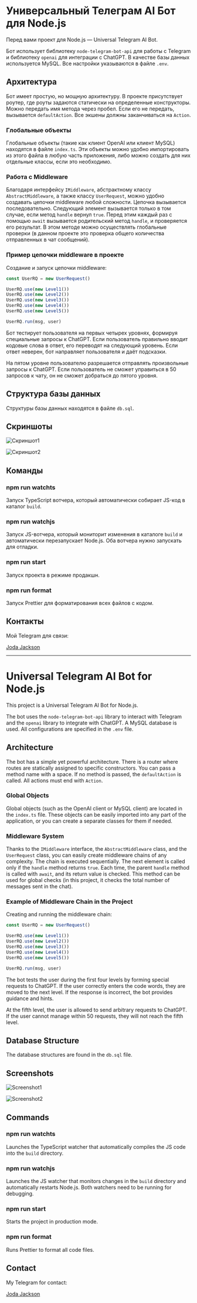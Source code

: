 # Универсальный Телеграм AI Бот для Node.js

Перед вами проект для Node.js — Universal Telegram AI Bot.

Бот использует библиотеку `node-telegram-bot-api` для работы с Telegram и библиотеку `openai` для интеграции с ChatGPT. В качестве базы данных используется MySQL. Все настройки указываются в файле `.env`.

## Архитектура

Бот имеет простую, но мощную архитектуру. В проекте присутствует роутер, где роуты задаются статически на определенные конструкторы. Можно передать имя метода через пробел. Если его не передать, вызывается `defaultAction`. Все экшены должны заканчиваться на `Action`.

### Глобальные объекты

Глобальные объекты (такие как клиент OpenAI или клиент MySQL) находятся в файле `index.ts`. Эти объекты можно удобно импортировать из этого файла в любую часть приложения, либо можно создать для них отдельные классы, если это необходимо.

### Работа с Middleware

Благодаря интерфейсу `IMiddleware`, абстрактному классу `AbstractMiddleware`, а также классу `UserRequest`, можно удобно создавать цепочки middleware любой сложности. Цепочка вызывается последовательно. Следующий элемент вызывается только в том случае, если метод `handle` вернул `true`. Перед этим каждый раз с помощью `await` вызывается родительский метод `handle`, и проверяется его результат. В этом методе можно осуществлять глобальные проверки (в данном проекте это проверка общего количества отправленных в чат сообщений).

### Пример цепочки middleware в проекте

Создание и запуск цепочки middleware:

```js
const UserRQ = new UserRequest()

UserRQ.use(new Level1())  
UserRQ.use(new Level2())  
UserRQ.use(new Level3())  
UserRQ.use(new Level4())  
UserRQ.use(new Level5())

UserRQ.run(msg, user)
```

Бот тестирует пользователя на первых четырех уровнях, формируя специальные запросы к ChatGPT. Если пользователь правильно вводит кодовые слова в ответ, его переводят на следующий уровень. Если ответ неверен, бот направляет пользователя и даёт подсказки.

На пятом уровне пользователю разрешается отправлять произвольные запросы к ChatGPT. Если пользователь не сможет управиться в 50 запросов к чату, он не сможет добраться до пятого уровня.

## Структура базы данных

Структуры базы данных находятся в файле `db.sql`.

## Скриншоты

![Скриншот1](./tgBot.png)

![Скриншот2](./tgBot2.png)

## Команды

### npm run watchts

Запуск TypeScript вотчера, который автоматически собирает JS-код в каталог `build`.

### npm run watchjs

Запуск JS-вотчера, который мониторит изменения в каталоге `build` и автоматически перезапускает Node.js. Оба вотчера нужно запускать для отладки.

### npm run start

Запуск проекта в режиме продакшн.

### npm run format

Запуск Prettier для форматирования всех файлов с кодом.

## Контакты

Мой Telegram для связи:

[Joda Jackson](https://t.me/yodajackson)

---

# Universal Telegram AI Bot for Node.js

This project is a Universal Telegram AI Bot for Node.js.

The bot uses the `node-telegram-bot-api` library to interact with Telegram and the `openai` library to integrate with ChatGPT. A MySQL database is used. All configurations are specified in the `.env` file.

## Architecture

The bot has a simple yet powerful architecture. There is a router where routes are statically assigned to specific constructors. You can pass a method name with a space. If no method is passed, the `defaultAction` is called. All actions must end with `Action`.

### Global Objects

Global objects (such as the OpenAI client or MySQL client) are located in the `index.ts` file. These objects can be easily imported into any part of the application, or you can create a separate classes for them if needed.

### Middleware System

Thanks to the `IMiddleware` interface, the `AbstractMiddleware` class, and the `UserRequest` class, you can easily create middleware chains of any complexity. The chain is executed sequentially. The next element is called only if the `handle` method returns `true`. Each time, the parent `handle` method is called with `await`, and its return value is checked. This method can be used for global checks (in this project, it checks the total number of messages sent in the chat).

### Example of Middleware Chain in the Project

Creating and running the middleware chain:

```js
const UserRQ = new UserRequest()

UserRQ.use(new Level1())  
UserRQ.use(new Level2())  
UserRQ.use(new Level3())  
UserRQ.use(new Level4())  
UserRQ.use(new Level5())

UserRQ.run(msg, user)
```

The bot tests the user during the first four levels by forming special requests to ChatGPT. If the user correctly enters the code words, they are moved to the next level. If the response is incorrect, the bot provides guidance and hints.

At the fifth level, the user is allowed to send arbitrary requests to ChatGPT. If the user cannot manage within 50 requests, they will not reach the fifth level.

## Database Structure

The database structures are found in the `db.sql` file.

## Screenshots

![Screenshot1](./tgBot.png)

![Screenshot2](./tgBot2.png)

## Commands

### npm run watchts

Launches the TypeScript watcher that automatically compiles the JS code into the `build` directory.

### npm run watchjs

Launches the JS watcher that monitors changes in the `build` directory and automatically restarts Node.js. Both watchers need to be running for debugging.

### npm run start

Starts the project in production mode.

### npm run format

Runs Prettier to format all code files.

## Contact

My Telegram for contact:

[Joda Jackson](https://t.me/yodajackson)

